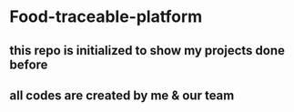 # Food-traceable-platform
## this repo is initialized to show my projects done before
## all codes are created by me & our team
